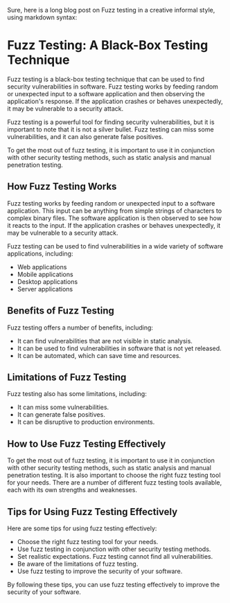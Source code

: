 Sure, here is a long blog post on Fuzz testing in a creative informal style, using markdown syntax:

# Fuzz Testing: A Black-Box Testing Technique

Fuzz testing is a black-box testing technique that can be used to find security vulnerabilities in software. Fuzz testing works by feeding random or unexpected input to a software application and then observing the application's response. If the application crashes or behaves unexpectedly, it may be vulnerable to a security attack.

Fuzz testing is a powerful tool for finding security vulnerabilities, but it is important to note that it is not a silver bullet. Fuzz testing can miss some vulnerabilities, and it can also generate false positives.

To get the most out of fuzz testing, it is important to use it in conjunction with other security testing methods, such as static analysis and manual penetration testing.

## How Fuzz Testing Works

Fuzz testing works by feeding random or unexpected input to a software application. This input can be anything from simple strings of characters to complex binary files. The software application is then observed to see how it reacts to the input. If the application crashes or behaves unexpectedly, it may be vulnerable to a security attack.

Fuzz testing can be used to find vulnerabilities in a wide variety of software applications, including:

* Web applications
* Mobile applications
* Desktop applications
* Server applications

## Benefits of Fuzz Testing

Fuzz testing offers a number of benefits, including:

* It can find vulnerabilities that are not visible in static analysis.
* It can be used to find vulnerabilities in software that is not yet released.
* It can be automated, which can save time and resources.

## Limitations of Fuzz Testing

Fuzz testing also has some limitations, including:

* It can miss some vulnerabilities.
* It can generate false positives.
* It can be disruptive to production environments.

## How to Use Fuzz Testing Effectively

To get the most out of fuzz testing, it is important to use it in conjunction with other security testing methods, such as static analysis and manual penetration testing. It is also important to choose the right fuzz testing tool for your needs. There are a number of different fuzz testing tools available, each with its own strengths and weaknesses.

## Tips for Using Fuzz Testing Effectively

Here are some tips for using fuzz testing effectively:

* Choose the right fuzz testing tool for your needs.
* Use fuzz testing in conjunction with other security testing methods.
* Set realistic expectations. Fuzz testing cannot find all vulnerabilities.
* Be aware of the limitations of fuzz testing.
* Use fuzz testing to improve the security of your software.

By following these tips, you can use fuzz testing effectively to improve the security of your software.